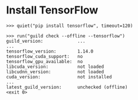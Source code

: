 # Install TensorFlow

    >>> quiet("pip install tensorflow", timeout=120)

    >>> run("guild check --offline --tensorflow")
    guild_version:             ...
    ...
    tensorflow_version:        1.14.0
    tensorflow_cuda_support:   no
    tensorflow_gpu_available:  no
    libcuda_version:           not loaded
    libcudnn_version:          not loaded
    cuda_version:              not installed
    ...
    latest_guild_version:      unchecked (offline)
    <exit 0>
